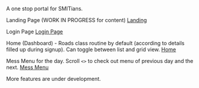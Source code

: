 A one stop portal for SMITians.

Landing Page (WORK IN PROGRESS for content)
[Landing](https://i.imgur.com/OiOhelx.png?1)

Login Page
[Login Page](https://i.imgur.com/RQBtLld.png?1)

Home (Dashboard) - Roads class routine by default (according to details filled up during signup).
Can toggle between list and grid view.
[Home](https://i.imgur.com/z6GDBCJ.png?1)

Mess Menu for the day. Scroll `<>` to check out menu of previous day and the next.
[Mess Menu](https://i.imgur.com/hyzzXYW.png?1)

More features are under development.
